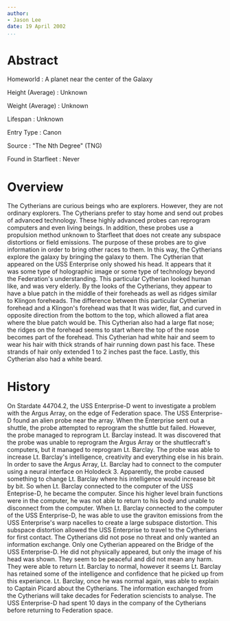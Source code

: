 ```yaml
---
author:
- Jason Lee
date: 19 April 2002
...
```


Abstract
========

Homeworld
:   A planet near the center of the Galaxy

Height (Average)
:   Unknown

Weight (Average)
:   Unknown

Lifespan
:   Unknown

Entry Type
:   Canon

Source
:   "The Nth Degree" (TNG)

Found in Starfleet
:   Never

Overview
========

The Cytherians are curious beings who are explorers. However, they are
not ordinary explorers. The Cytherians prefer to stay home and send out
probes of advanced technology. These highly advanced probes can
reprogram computers and even living beings. In addition, these probes
use a propulsion method unknown to Starfleet that does not create any
subspace distortions or field emissions. The purpose of these probes are
to give information in order to bring other races to them. In this way,
the Cytherians explore the galaxy by bringing the galaxy to them. The
Cytherian that appeared on the USS Enterprise only showed his head. It
appears that it was some type of holographic image or some type of
technology beyond the Federation's understanding. This particular
Cytherian looked human like, and was very elderly. By the looks of the
Cytherians, they appear to have a blue patch in the middle of their
foreheads as well as ridges similar to Klingon foreheads. The difference
between this particular Cytherian forehead and a Klingon's forehead was
that It was wider, flat, and curved in opposite direction from the
bottom to the top, which allowed a flat area where the blue patch would
be. This Cytherian also had a large flat nose; the ridges on the
forehead seems to start where the top of the nose becomes part of the
forehead. This Cytherian had white hair and seem to wear his hair with
thick strands of hair running down past his face. These strands of hair
only extended 1 to 2 inches past the face. Lastly, this Cytherian also
had a white beard.

History
=======

On Stardate 44704.2, the USS Enterprise-D went to investigate a problem
with the Argus Array, on the edge of Federation space. The USS
Enterprise-D found an alien probe near the array. When the Enterprise
sent out a shuttle, the probe attempted to reprogram the shuttle but
failed. However, the probe managed to reprogram Lt. Barclay instead. It
was discovered that the probe was unable to reprogram the Argus Array or
the shuttlecraft's computers, but it managed to reprogram Lt. Barclay.
The probe was able to increase Lt. Barclay's intelligence, creativity
and everything else in his brain. In order to save the Argus Array, Lt.
Barclay had to connect to the computer using a neural interface on
Holodeck 3. Apparently, the probe caused something to change Lt. Barclay
where his intelligence would increase bit by bit. So when Lt. Barclay
connected to the computer of the USS Enteprise-D, he became the
computer. Since his higher level brain functions were in the computer,
he was not able to return to his body and unable to disconnect from the
computer. When Lt. Barclay connected to the computer of the USS
Enterprise-D, he was able to use the graviton emissions from the USS
Enterprise's warp nacelles to create a large subspace distortion. This
subspace distortion allowed the USS Enterprise to travel to the
Cytherians for first contact. The Cytherians did not pose no threat and
only wanted an information exchange. Only one Cytherian appeared on the
Bridge of the USS Enterprise-D. He did not physically appeared, but only
the image of his head was shown. They seem to be peaceful and did not
mean any harm. They were able to return Lt. Barclay to normal, however
it seems Lt. Barclay has retained some of the intelligence and
confidence that he picked up from this experiance. Lt. Barclay, once he
was normal again, was able to explain to Captain Picard about the
Cytherians. The information exchanged from the Cytherians will take
decades for Federation sciencists to analyse. The USS Enterprise-D had
spent 10 days in the company of the Cytherians before returning to
Federation space.
